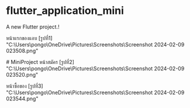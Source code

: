 # flutter_application_mini

A new Flutter project.!

หน้าแรกของแอบ
[รูปที่1] "C:\Users\pongo\OneDrive\Pictures\Screenshots\Screenshot 2024-02-09 023508.png"

#   M i n i P r o j e c t 
 หน้าสมัคร
[รูปที่2] "C:\Users\pongo\OneDrive\Pictures\Screenshots\Screenshot 2024-02-09 023520.png"


หน้าซื้อของ
[รูปที่3] "C:\Users\pongo\OneDrive\Pictures\Screenshots\Screenshot 2024-02-09 023544.png"

